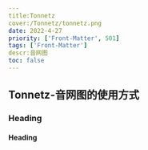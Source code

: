 ```yaml
---
title:Tonnetz
cover:/Tonnetz/tonnetz.png
date: 2022-4-27
priority: ['Front-Matter', 501]
tags: ['Front-Matter']
descr:音网图
toc: false
---
```


## Tonnetz-音网图的使用方式

### Heading

#### Heading
